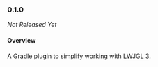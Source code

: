 ### 0.1.0

_Not Released Yet_

#### Overview

A Gradle plugin to simplify working with [LWJGL 3](https://lwjgl.org).